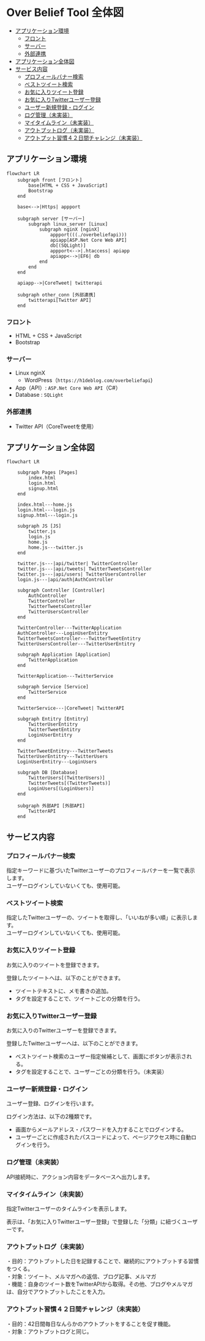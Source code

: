 # Over Belief Tool 全体図 <!-- omit in toc -->

- [アプリケーション環境](#アプリケーション環境)
  - [フロント](#フロント)
  - [サーバー](#サーバー)
  - [外部連携](#外部連携)
- [アプリケーション全体図](#アプリケーション全体図)
- [サービス内容](#サービス内容)
  - [プロフィールバナー検索](#プロフィールバナー検索)
  - [ベストツイート検索](#ベストツイート検索)
  - [お気に入りツイート登録](#お気に入りツイート登録)
  - [お気に入りTwitterユーザー登録](#お気に入りtwitterユーザー登録)
  - [ユーザー新規登録・ログイン](#ユーザー新規登録ログイン)
  - [ログ管理（未実装）](#ログ管理未実装)
  - [マイタイムライン（未実装）](#マイタイムライン未実装)
  - [アウトプットログ（未実装）](#アウトプットログ未実装)
  - [アウトプット習慣４２日間チャレンジ（未実装）](#アウトプット習慣４２日間チャレンジ未実装)

## アプリケーション環境

```mermaid
flowchart LR
    subgraph front [フロント]
        base[HTML + CSS + JavaScript]
        Bootstrap
    end

    base<-->|Https| appport

    subgraph server [サーバー]
        subgraph linux_server [Linux]
            subgraph nginX [nginX]
                appport(((./overbeliefapi)))
                apiapp[ASP.Net Core Web API]
                db[(SQLight)]
                appport<-->|.htaccess| apiapp
                apiapp<-->|EF6| db
            end
        end
    end

    apiapp-->|CoreTweet| twitterapi

    subgraph other_conn [外部連携]
        twitterapi[Twitter API]
    end
```

### フロント

- HTML + CSS + JavaScript
- Bootstrap

### サーバー

- Linux nginX
  - WordPress（`https://h1deblog.com/overbeliefapi`)
- App（API）: `ASP.Net Core Web API`（C#）
- Database : `SQLight`

### 外部連携

- Twitter API（CoreTweetを使用）

## アプリケーション全体図

```mermaid
flowchart LR

    subgraph Pages [Pages]
        index.html
        login.html
        signup.html
    end

    index.html---home.js
    login.html---login.js
    signup.html---login.js

    subgraph JS [JS]
        twitter.js
        login.js
        home.js
        home.js---twitter.js
    end

    twitter.js---|api/twitter| TwitterController
    twitter.js---|api/tweets| TwitterTweetsController
    twitter.js---|api/users| TwitterUsersController
    login.js---|api/auth|AuthController

    subgraph Controller [Controller]
        AuthController
        TwitterController
        TwitterTweetsController
        TwitterUsersController
    end

    TwitterController---TwitterApplication
    AuthController---LoginUserEntitry
    TwitterTweetsController---TwitterTweetEntitry
    TwitterUsersController---TwitterUserEntitry

    subgraph Application [Application]
        TwitterApplication
    end

    TwitterApplication---TwitterService

    subgraph Service [Service]
        TwitterService
    end

    TwitterService---|CoreTweet| TwitterAPI

    subgraph Entitry [Entitry]
        TwitterUserEntitry
        TwitterTweetEntitry
        LoginUserEntitry
    end

    TwitterTweetEntitry---TwitterTweets
    TwitterUserEntitry---TwitterUsers
    LoginUserEntitry---LoginUsers

    subgraph DB [Database]
        TwitterUsers[(TwitterUsers)]
        TwitterTweets[(TwitterTweets)]
        LoginUsers[(LoginUsers)]
    end

    subgraph 外部API [外部API]
        TwitterAPI
    end
```

## サービス内容

### プロフィールバナー検索

指定キーワードに基づいたTwitterユーザーのプロフィールバナーを一覧で表示します。  
ユーザーログインしていないくても、使用可能。

### ベストツイート検索

指定したTwitterユーザーの、ツイートを取得し、「いいねが多い順」に表示します。  
ユーザーログインしていないくても、使用可能。

### お気に入りツイート登録

お気に入りのツイートを登録できます。  

登録したツイートへは、以下のことができます。

- ツイートテキストに、メモ書きの追加。
- タグを設定することで、ツイートごとの分類を行う。

### お気に入りTwitterユーザー登録

お気に入りのTwitterユーザーを登録できます。  

登録したTwitterユーザーへは、以下のことができます。

- ベストツイート検索のユーザー指定候補として、画面にボタンが表示される。
- タグを設定することで、ユーザーごとの分類を行う。（未実装）

### ユーザー新規登録・ログイン

ユーザー登録、ログインを行います。

ログイン方法は、以下の2種類です。

- 画面からメールアドレス・パスワードを入力することでログインする。
- ユーザーごとに作成されたパスコードによって、ページアクセス時に自動ログインを行う。

### ログ管理（未実装）

API接続時に、アクション内容をデータベースへ出力します。

### マイタイムライン（未実装）

指定Twitterユーザーのタイムラインを表示します。

表示は、「お気に入りTwitterユーザー登録」で登録した「分類」に紐づくユーザーです。

### アウトプットログ（未実装）

・目的：アウトプットした日を記録することで、継続的にアウトプットする習慣をつくる。  
・対象：ツイート、メルマガへの返信、ブログ記事、メルマガ  
・機能：自身のツイート数をTwitterAPIから取得。その他、ブログやメルマガは、自分でアウトプットしたことを入力。  

### アウトプット習慣４２日間チャレンジ（未実装）

・目的：42日間毎日なんらかのアウトプットをすることを促す機能。  
・対象：アウトプットログと同じ。
